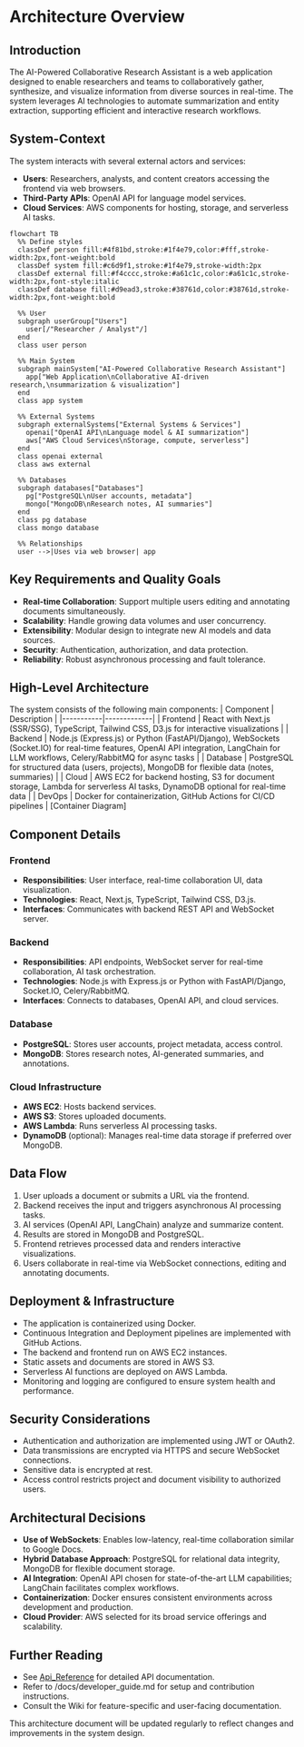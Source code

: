 # Architecture Overview
## Introduction
The AI-Powered Collaborative Research Assistant is a web application designed to enable researchers and teams to collaboratively gather, synthesize, and visualize information from diverse sources in real-time. The system leverages AI technologies to automate summarization and entity extraction, supporting efficient and interactive research workflows.

## System-Context
The system interacts with several external actors and services:
- **Users**: Researchers, analysts, and content creators accessing the frontend via web browsers.
- **Third-Party APIs**: OpenAI API for language model services.
- **Cloud Services**: AWS components for hosting, storage, and serverless AI tasks.
```mermaid
flowchart TB
  %% Define styles
  classDef person fill:#4f81bd,stroke:#1f4e79,color:#fff,stroke-width:2px,font-weight:bold
  classDef system fill:#c6d9f1,stroke:#1f4e79,stroke-width:2px
  classDef external fill:#f4cccc,stroke:#a61c1c,color:#a61c1c,stroke-width:2px,font-style:italic
  classDef database fill:#d9ead3,stroke:#38761d,color:#38761d,stroke-width:2px,font-weight:bold

  %% User
  subgraph userGroup["Users"]
    user[/"Researcher / Analyst"/]
  end
  class user person

  %% Main System
  subgraph mainSystem["AI-Powered Collaborative Research Assistant"]
    app["Web Application\nCollaborative AI-driven research,\nsummarization & visualization"]
  end
  class app system

  %% External Systems
  subgraph externalSystems["External Systems & Services"]
    openai["OpenAI API\nLanguage model & AI summarization"]
    aws["AWS Cloud Services\nStorage, compute, serverless"]
  end
  class openai external
  class aws external

  %% Databases
  subgraph databases["Databases"]
    pg["PostgreSQL\nUser accounts, metadata"]
    mongo["MongoDB\nResearch notes, AI summaries"]
  end
  class pg database
  class mongo database

  %% Relationships
  user -->|Uses via web browser| app
```

## Key Requirements and Quality Goals
- **Real-time Collaboration**: Support multiple users editing and annotating documents simultaneously.
- **Scalability**: Handle growing data volumes and user concurrency.
- **Extensibility**: Modular design to integrate new AI models and data sources.
- **Security**: Authentication, authorization, and data protection.
- **Reliability**: Robust asynchronous processing and fault tolerance.

## High-Level Architecture
The system consists of the following main components:
| Component | Description |
|-----------|-------------|
| Frontend  | React with Next.js (SSR/SSG), TypeScript, Tailwind CSS, D3.js for interactive visualizations |
| Backend   | Node.js (Express.js) or Python (FastAPI/Django), WebSockets (Socket.IO) for real-time features, OpenAI API integration, LangChain for LLM workflows, Celery/RabbitMQ for async tasks |
| Database  | PostgreSQL for structured data (users, projects), MongoDB for flexible data (notes, summaries) |
| Cloud     | AWS EC2 for backend hosting, S3 for document storage, Lambda for serverless AI tasks, DynamoDB optional for real-time data |
| DevOps    | Docker for containerization, GitHub Actions for CI/CD pipelines |
[Container Diagram]

## Component Details
### Frontend
- **Responsibilities**: User interface, real-time collaboration UI, data visualization.
- **Technologies**: React, Next.js, TypeScript, Tailwind CSS, D3.js.
- **Interfaces**: Communicates with backend REST API and WebSocket server.

### Backend
- **Responsibilities**: API endpoints, WebSocket server for real-time collaboration, AI task orchestration.
- **Technologies**: Node.js with Express.js or Python with FastAPI/Django, Socket.IO, Celery/RabbitMQ.
- **Interfaces**: Connects to databases, OpenAI API, and cloud services.

### Database
- **PostgreSQL**: Stores user accounts, project metadata, access control.
- **MongoDB**: Stores research notes, AI-generated summaries, and annotations.

### Cloud Infrastructure
- **AWS EC2**: Hosts backend services.
- **AWS S3**: Stores uploaded documents.
- **AWS Lambda**: Runs serverless AI processing tasks.
- **DynamoDB** (optional): Manages real-time data storage if preferred over MongoDB.

## Data Flow
1. User uploads a document or submits a URL via the frontend.
2. Backend receives the input and triggers asynchronous AI processing tasks.
3. AI services (OpenAI API, LangChain) analyze and summarize content.
4. Results are stored in MongoDB and PostgreSQL.
5. Frontend retrieves processed data and renders interactive visualizations.
6. Users collaborate in real-time via WebSocket connections, editing and annotating documents.

## Deployment & Infrastructure
- The application is containerized using Docker.
- Continuous Integration and Deployment pipelines are implemented with GitHub Actions.
- The backend and frontend run on AWS EC2 instances.
- Static assets and documents are stored in AWS S3.
- Serverless AI functions are deployed on AWS Lambda.
- Monitoring and logging are configured to ensure system health and performance.

## Security Considerations
- Authentication and authorization are implemented using JWT or OAuth2.
- Data transmissions are encrypted via HTTPS and secure WebSocket connections.
- Sensitive data is encrypted at rest.
- Access control restricts project and document visibility to authorized users.

## Architectural Decisions
- **Use of WebSockets**: Enables low-latency, real-time collaboration similar to Google Docs.
- **Hybrid Database Approach**: PostgreSQL for relational data integrity, MongoDB for flexible document storage.
- **AI Integration**: OpenAI API chosen for state-of-the-art LLM capabilities; LangChain facilitates complex workflows.
- **Containerization**: Docker ensures consistent environments across development and production.
- **Cloud Provider**: AWS selected for its broad service offerings and scalability.

## Further Reading
- See [Api_Reference](/docs/api_reference.md) for detailed API documentation.
- Refer to /docs/developer_guide.md for setup and contribution instructions.
- Consult the Wiki for feature-specific and user-facing documentation.

This architecture document will be updated regularly to reflect changes and improvements in the system design.
